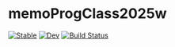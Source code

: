 # memoProgClass2025w

[![Stable](https://img.shields.io/badge/docs-stable-blue.svg)](https://hsugawa8651.github.io/memoProgClass2025w.jl/stable/)
[![Dev](https://img.shields.io/badge/docs-dev-blue.svg)](https://hsugawa8651.github.io/memoProgClass2025w.jl/dev/)
[![Build Status](https://github.com/hsugawa8651/memoProgClass2025w.jl/actions/workflows/CI.yml/badge.svg?branch=main)](https://github.com/hsugawa8651/memoProgClass2025w.jl/actions/workflows/CI.yml?query=branch%3Amain)